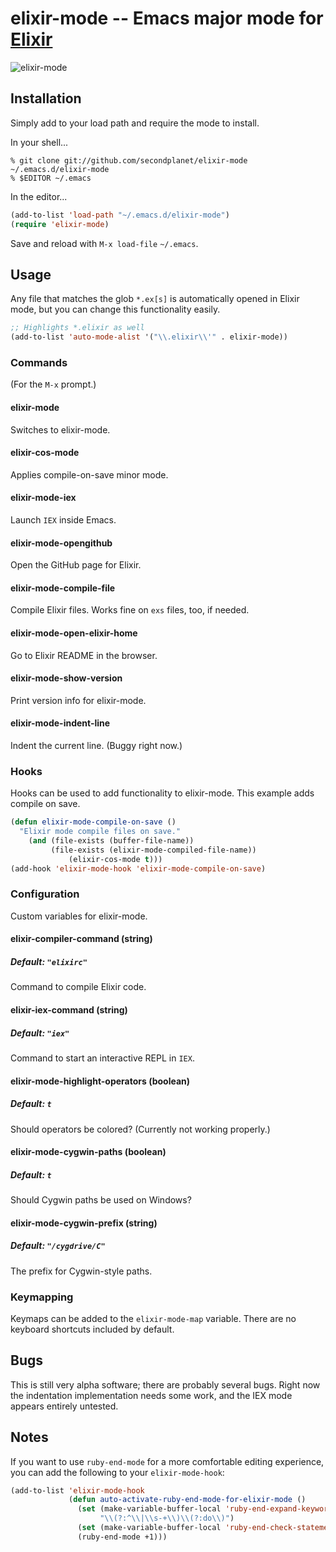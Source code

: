 # elixir-mode -- Emacs major mode for [Elixir](https://github.com/josevalim/elixir)

![elixir-mode](https://img.skitch.com/20111112-tyhx1d5wqus29rx644f46ciu5c.png)

## Installation

Simply add to your load path and require the mode to install.

In your shell...

```shell
% git clone git://github.com/secondplanet/elixir-mode ~/.emacs.d/elixir-mode
% $EDITOR ~/.emacs
```
In the editor...

```lisp
(add-to-list 'load-path "~/.emacs.d/elixir-mode")
(require 'elixir-mode)
```

Save and reload with `M-x load-file` `~/.emacs`.

## Usage

Any file that matches the glob `*.ex[s]` is automatically opened in
Elixir mode, but you can change this functionality easily.

```lisp
;; Highlights *.elixir as well
(add-to-list 'auto-mode-alist '("\\.elixir\\'" . elixir-mode))
```

### Commands

(For the `M-x` prompt.)

#### elixir-mode

Switches to elixir-mode.

#### elixir-cos-mode

Applies compile-on-save minor mode.

#### elixir-mode-iex

Launch `IEX` inside Emacs.

#### elixir-mode-opengithub

Open the GitHub page for Elixir.

#### elixir-mode-compile-file

Compile Elixir files. Works fine on `exs` files, too, if needed.

#### elixir-mode-open-elixir-home

Go to Elixir README in the browser.

#### elixir-mode-show-version

Print version info for elixir-mode.

#### elixir-mode-indent-line

Indent the current line. (Buggy right now.)

### Hooks

Hooks can be used to add functionality to elixir-mode. This example
adds compile on save.

```lisp
(defun elixir-mode-compile-on-save ()
  "Elixir mode compile files on save."
	(and (file-exists (buffer-file-name))
	     (file-exists (elixir-mode-compiled-file-name))
			 (elixir-cos-mode t)))
(add-hook 'elixir-mode-hook 'elixir-mode-compile-on-save)
```

### Configuration

Custom variables for elixir-mode.

#### elixir-compiler-command (string)
##### Default: `"elixirc"`

Command to compile Elixir code.

#### elixir-iex-command (string)
##### Default: `"iex"`

Command to start an interactive REPL in `IEX`.

#### elixir-mode-highlight-operators (boolean)
##### Default: `t`

Should operators be colored? (Currently not working properly.)

#### elixir-mode-cygwin-paths (boolean)
##### Default: `t`

Should Cygwin paths be used on Windows?

#### elixir-mode-cygwin-prefix (string)
##### Default: `"/cygdrive/C"`

The prefix for Cygwin-style paths.

### Keymapping

Keymaps can be added to the `elixir-mode-map` variable.
There are no keyboard shortcuts included by default.

## Bugs

This is still very alpha software; there are probably several
bugs. Right now the indentation implementation needs some work, and
the IEX mode appears entirely untested.

## Notes

If you want to use `ruby-end-mode` for a more comfortable editing
experience, you can add the following to your `elixir-mode-hook`:

```lisp
(add-to-list 'elixir-mode-hook
             (defun auto-activate-ruby-end-mode-for-elixir-mode ()
               (set (make-variable-buffer-local 'ruby-end-expand-keywords-before-re)
                    "\\(?:^\\|\\s-+\\)\\(?:do\\)")
               (set (make-variable-buffer-local 'ruby-end-check-statement-modifiers) nil)
               (ruby-end-mode +1)))
```
